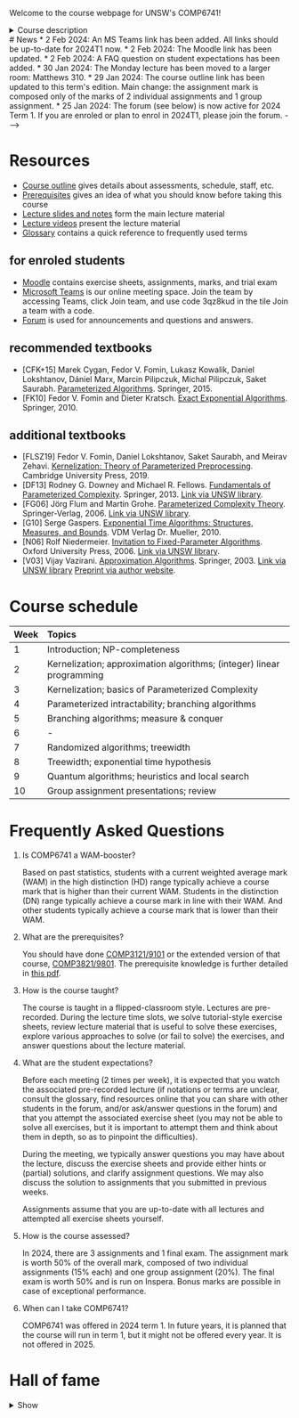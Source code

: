 Welcome to the course webpage for UNSW's COMP6741!

<details>
  <summary>Course description</summary>
<p>The course focuses on algorithms for solving intractable computational problems, so-called NP-hard problems. Ideally, one would want to design algorithms that solve each instance optimally and in polynomial time. But since no polynomial time algorithm is known for any NP-hard problem, we will relax these requirements and design algorithms that either do not solve the problem optimally, that only solve a subset of instances, or whose worst-case running time is super-polynomial in the input size or some other parameter of the input.
Among algorithms that do not provide optimal solutions, we discuss heuristics and approximation algorithms. Heuristics have no optimality guarantees but tend to work well in practice. Approximation algorithms give additional guarantees of the quality of computed solution as compared to the optimal solution.</p>

<p>Among algorithms that only solve a subset of instances, we discuss graph classes where NP-hard graph problems often become polynomial-time solvable when the input is restricted to such graphs.</p>

<p>Among algorithms that do not run in polynomial time, we discuss exponential-time algorithms and parameterized algorithms. In exponential-time algorithms we see algorithmic techniques to solve NP-hard problems provably faster than brute-force in the worst case. In parameterized algorithms, a parameter k is associated with each instance and the goal is to design algorithms whose worst-case running time is fast whenever k is small. We will also see lower bounds for problems and how to rule out certain running times under various complexity assumptions.</p>

<p>In addition to deterministic algorithms, we discuss speed-ups if we have access to randomised algorithms or quantum algorithms.</p>
</details>

<!-->
# News

* 2 Feb 2024: An MS Teams link has been added. All links should be up-to-date for 2024T1 now.
* 2 Feb 2024: The Moodle link has been updated.
* 2 Feb 2024: A FAQ question on student expectations has been added.
* 30 Jan 2024: The Monday lecture has been moved to a larger room: Matthews 310.
* 29 Jan 2024: The course outline link has been updated to this term's edition. Main change: the assignment mark is composed only of the marks of 2 individual assignments and 1 group assignment.
* 25 Jan 2024: The forum (see below) is now active for 2024 Term 1. If you are enroled or plan to enrol in 2024T1, please join the forum.
--->

# Resources

* [Course outline](https://www.unsw.edu.au/course-outlines/course-outline#year=2024&term=Term%201&deliveryMode=Multimodal&deliveryFormat=Standard&teachingPeriod=T1&deliveryLocation=Kensington&courseCode=COMP6741&activityGroupId=1) gives details about assessments, schedule, staff, etc.
* [Prerequisites](./prereq.pdf) gives an idea of what you should know before taking this course
* [Lecture slides and notes](https://github.com/serggasp/comp6741/releases) form the main lecture material
* [Lecture videos](https://youtube.com/playlist?list=PLYIsMYyPmqvv5Hmak1dvf2ZNHdnK3zFf9&feature=shared) present the lecture material
* [Glossary](./glossary.pdf) contains a quick reference to frequently used terms

## for enroled students

* [Moodle](https://moodle.telt.unsw.edu.au/course/view.php?id=81692) contains exercise sheets, assignments, marks, and trial exam
* [Microsoft Teams](https://teams.microsoft.com/l/team/19%3aqViNcU1fqYJkmYBWt2n4hH28d21-tZJpLiCNQAslwHc1%40thread.tacv2/conversations?groupId=872c0661-2ba6-4364-8a61-e56f1a1129df&tenantId=3ff6cfa4-e715-48db-b8e1-0867b9f9fba3) is our online meeting space. Join the team by accessing Teams, click Join team, and use code 3qz8kud in the tile Join a team with a code.
* [Forum](https://edstem.org/au/join/N7xsp5) is used for announcements and questions and answers.

## recommended textbooks

* \[CFK+15\] Marek Cygan, Fedor V. Fomin, Lukasz Kowalik, Daniel Lokshtanov, Dániel Marx, Marcin Pilipczuk, Michal Pilipczuk, Saket Saurabh. [Parameterized Algorithms](http://parameterized-algorithms.mimuw.edu.pl/). Springer, 2015.
* \[FK10\] Fedor V. Fomin and Dieter Kratsch. [Exact Exponential Algorithms](https://folk.uib.no/nmiff/BookEA/). Springer, 2010.

## additional textbooks

* \[FLSZ19\] Fedor V. Fomin, Daniel Lokshtanov, Saket Saurabh, and Meirav Zehavi. [Kernelization: Theory of Parameterized Preprocessing](https://kernelization.ii.uib.no/). Cambridge University Press, 2019.
* \[DF13\] Rodney G. Downey and Michael R. Fellows. [Fundamentals of Parameterized Complexity](https://doi.org/10.1007/978-1-4471-5559-1). Springer, 2013. [Link via UNSW library](https://primoa.library.unsw.edu.au/permalink/61UNSW_INST/1m02euc/alma9950697709601731).
* \[FG06\] Jörg Flum and Martin Grohe. [Parameterized Complexity Theory](https://doi.org/10.1007/3-540-29953-X). Springer-Verlag, 2006.  [Link via UNSW library](https://primoa.library.unsw.edu.au/permalink/61UNSW_INST/1m02euc/alma9950796924801731).
* \[G10\] Serge Gaspers. [Exponential Time Algorithms: Structures, Measures, and Bounds](https://serggasp.github.io/assets/pdf/SergeBookETA2010_screen.pdf). VDM Verlag Dr. Mueller, 2010.
* \[N06\] Rolf Niedermeier. [Invitation to Fixed-Parameter Algorithms](https://dx.doi.org/10.1093/acprof:oso/9780198566076.001.0001). Oxford University Press, 2006. [Link via UNSW library](https://primoa.library.unsw.edu.au/permalink/61UNSW_INST/1m02euc/alma9950608106001731).
* \[V03\] Vijay Vazirani. [Approximation Algorithms](https://doi.org/10.1007/978-3-662-04565-7). Springer, 2003. [Link via UNSW library](https://primoa.library.unsw.edu.au/permalink/61UNSW_INST/1m02euc/alma9950830603001731) [Preprint via author website](https://ics.uci.edu/~vazirani/book.pdf).

# Course schedule

| Week | Topics |
|:-----|:-------|
|    1 | Introduction; NP-completeness |
|    2 | Kernelization; approximation algorithms; (integer) linear programming |
|    3 | Kernelization; basics of Parameterized Complexity |
|    4 | Parameterized intractability; branching algorithms |
|    5 | Branching algorithms; measure & conquer |
|    6 | - |
|    7 | Randomized algorithms; treewidth |
|    8 | Treewidth; exponential time hypothesis |
|    9 | Quantum algorithms; heuristics and local search |
|   10 | Group assignment presentations; review |

# Frequently Asked Questions

1. Is COMP6741 a WAM-booster?
    
    Based on past statistics, students with a current weighted average mark (WAM) in the high distinction (HD) range typically achieve a course mark that is higher than their current WAM. Students in the distinction (DN) range typically achieve a course mark in line with their WAM. And other students typically achieve a course mark that is lower than their WAM.
    
2. What are the prerequisites?
    
    You should have done [COMP3121/9101](https://www.handbook.unsw.edu.au/undergraduate/courses/2024/COMP3121) or the extended version of that course, [COMP3821/9801](https://www.handbook.unsw.edu.au/undergraduate/courses/2024/COMP3821). The prerequisite knowledge is further detailed in [this pdf](./prereq.pdf).

3. How is the course taught?
    
    The course is taught in a flipped-classroom style.
    Lectures are pre-recorded.
    During the lecture time slots, we solve tutorial-style exercise sheets, review lecture material that is useful to solve these exercises, explore various approaches to solve (or fail to solve) the exercises, and answer questions about the lecture material.

4. What are the student expectations?

    Before each meeting (2 times per week), it is expected that you watch the associated pre-recorded lecture (if notations or terms are unclear, consult the glossary, find resources online that you can share with other students in the forum, and/or ask/answer questions in the forum) and that you attempt the associated exercise sheet (you may not be able to solve all exercises, but it is important to attempt them and think about them in depth, so as to pinpoint the difficulties).

    During the meeting, we typically answer questions you may have about the lecture, discuss the exercise sheets and provide either hints or (partial) solutions, and clarify assignment questions. We may also discuss the solution to assignments that you submitted in previous weeks.

    Assignments assume that you are up-to-date with all lectures and attempted all exercise sheets yourself.

5. How is the course assessed?

    In 2024, there are 3 assignments and 1 final exam.
    The assignment mark is worth 50% of the overall mark, composed of two individual assignments (15% each) and one group assignment (20%).
    The final exam is worth 50% and is run on Inspera.
    Bonus marks are possible in case of exceptional performance.
    
6. When can I take COMP6741?

    COMP6741 was offered in 2024 term 1.
    In future years, it is planned that the course will run in term 1, but it might not be offered every year.
    It is not offered in 2025.

# Hall of fame

<details>
  <summary>Show</summary>
<p>The course has attracted extremely smart and dedicated students over the years.</p>
<p>The best performers have demonstrated exceptional problem-solving abilities, a mastery of advanced algorithmic techniques for challenging computational problems, and a deep understanding of the analysis of algorithms and the complexity of computational problems.</p>
<p>The top 3 students in each offering are listed below.</p>

<table>
 <tr><th>Year</th><th>Top students</th></tr>
 <tr><td>2024</td><td>1. Isaiah Iliffe<br>2. Qi Wang<br>3. Sankalpa Tripathee</td></tr>
 <tr><td>2023</td><td>1. Anders Mah<br>2. Redmond Mobbs<br>2. Zixu He</td></tr>
 <tr><td>2022</td><td>1. Angus Ritossa<br>2. Charran Kethees<br>3. Jeffrey Yang<br>3. Sean Zammit</td></tr>
 <tr><td>2020</td><td>1. Ian Dunkerley<br>1. Ethan Brown<br>3. Daniel Woolnough</td></tr>
 <tr><td>2019</td><td>1. Madeleine Kyng<br>2. Louis Cheung<br>3. Andrew Ross</td></tr>
 <tr><td>2018</td><td>1. Brittany Evat<br>2. Joshua Lau<br>3. Adrian Goldwaser</td></tr>
 <tr><td>2017</td><td>1. David Coates<br>2. Suganya Suresh<br>3. Felix Abrahamsson</td></tr>
 <tr><td>2016</td><td>1. Mohammad Huda<br>2. Andrew Semler<br>3. Michael Chen</td></tr>
 <tr><td>2015</td><td>1. Ray Li<br>1. Oliver Fisher<br>3. Magnus Hagmar</td></tr>
 <tr><td>2014</td><td>1. Mitchell Ward<br>2. Alexis Shaw<br>2. Ben Edser</td></tr>
</table>
</details>
